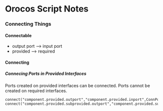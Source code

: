 Orocos Script Notes
===================

### Connecting Things

#### Connectable

 * output port --> input port 
 * provided --> required

#### Connecting 

##### Connecing Ports in Provided Interfaces

Ports created on provided interfaces can be connected. 
Ports cannot be created on required interfaces.

```
connect("component.provided.outport","component.provided.inport",ConnPolicy())
connect("component.provided.subprovided.outport","component.provided.subprovided.inport",ConnPolicy())
```

